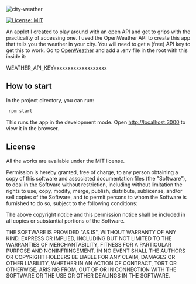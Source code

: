 ![city-weather](https://gugulet.hu/site/wp-content/uploads/city-weather-screenshot-1200x422-1.jpg)

[![License: MIT](https://img.shields.io/badge/License-MIT-red.svg)](https://opensource.org/licenses/MIT)

An applet I created to play around with an open API and get to grips with the practicality of accessing one. I used the OpenWeather API to create this app that tells you the weather in your city. You will need to get a (free) API key to get this to work. Go to [OpenWeather](https://openweathermap.org/api) and add a .env file in the root with this inside it:

WEATHER_API_KEY=xxxxxxxxxxxxxxxxxx

## How to start

In the project directory, you can run:

```bash
 npm start
```

This runs the app in the development mode. Open [http://localhost:3000](http://localhost:3000) to view it in the browser.

## License

All the works are available under the MIT license.

Permission is hereby granted, free of charge, to any person obtaining a copy of this software and associated documentation files (the "Software"), to deal in the Software without restriction, including without limitation the rights to use, copy, modify, merge, publish, distribute, sublicense, and/or sell copies of the Software, and to permit persons to whom the Software is furnished to do so, subject to the following conditions:

The above copyright notice and this permission notice shall be included in all copies or substantial portions of the Software.

THE SOFTWARE IS PROVIDED "AS IS", WITHOUT WARRANTY OF ANY KIND, EXPRESS OR IMPLIED, INCLUDING BUT NOT LIMITED TO THE WARRANTIES OF MERCHANTABILITY, FITNESS FOR A PARTICULAR PURPOSE AND NONINFRINGEMENT. IN NO EVENT SHALL THE AUTHORS OR COPYRIGHT HOLDERS BE LIABLE FOR ANY CLAIM, DAMAGES OR OTHER LIABILITY, WHETHER IN AN ACTION OF CONTRACT, TORT OR OTHERWISE, ARISING FROM, OUT OF OR IN CONNECTION WITH THE SOFTWARE OR THE USE OR OTHER DEALINGS IN THE SOFTWARE.
